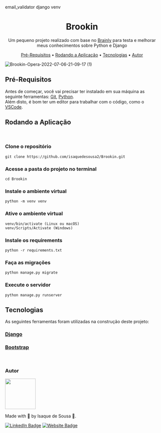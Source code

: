 email_validator
django 
venv

<h1 align="center">Brookin</h1>
<p align="center">Um pequeno projeto realizado com base no <a href="https://brainly.com.br/">Brainly</a> para testa e melhorar meus conhecimentos sobre Python e Django
<p>

<p align="center">
    <a href="#pre-requisitos">Pré-Requisitos</a> •
    <a href="#rodando-a-aplicacao">Rodando a Aplicação</a> •
    <a href="#tecnologias">Tecnologias</a> •
    <a href="#autor">Autor</a>
<p>

![Brookin-Opera-2022-07-06-21-09-17 (1)](https://user-images.githubusercontent.com/72584838/177665899-31ae0f7d-e79b-4c3f-a8a2-9fd81a161e04.gif)


<h3 id="pre-requisitos">

## Pré-Requisitos
</h3>
Antes de começar, você vai precisar ter instalado em sua máquina as seguinte ferramentas: <a href="https://git-scm.com" target="_blank">Git</a>, <a href="https://www.python.org/downloads/" target="_blank">Python</a>. <br>
Além disto, é bom ter um editor para trabalhar com o código, como o <a href="https://code.visualstudio.com/" target="_blank">VSCode</a>.

<br />
<h3 id="rodando-a-aplicacao">

## Rodando a Aplicação
</h3>
<br />

### Clone o repositório
```
git clone https://github.com/isaquedesousa2/Brookin.git
```
### Acesse a pasta do projeto no terminal
```
cd Brookin
```
### Instale o ambiente virtual
```
python -m venv venv
```
### Ative o ambiente virtual
```
venv/bin/activate (Linux ou macOS)
venv/Scripts/Activate (Windows)
```
### Instale os requirements
```
python -r requirements.txt
```
### Faça as migrações
```
python manage.py migrate
```
### Execute o servidor 
```
python manage.py runserver
```

<h3 id="tecnologias">

## Tecnologias
</h3>
As seguintes ferramentas foram utilizadas na construção deste projeto:

### [Django](https://www.djangoproject.com/)
### [Bootstrap](https://getbootstrap.com/)

<br />

<h3 id="autor">Autor</h3>
<img src="https://avatars.githubusercontent.com/isaquedesousa2" height="100" />

Made with 💙 by Isaque de Sousa 👋.

[![LinkedIn Badge](https://img.shields.io/badge/LinkedIn-0077B5?style=for-the-badge&logo=linkedin&logoColor=white)](https://www.linkedin.com/in/isaque-de-sousa-675791216/) [![Website Badge](https://img.shields.io/badge/website-14141C?style=for-the-badge&logo=About.me&logoColor=white)](https://isaquedesousa.com.br/)